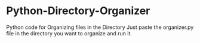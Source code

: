 # Python-Directory-Organizer
Python code for Organizing files in the Directory
Just paste the organizer.py file in the directory you want to organize and run it. 
